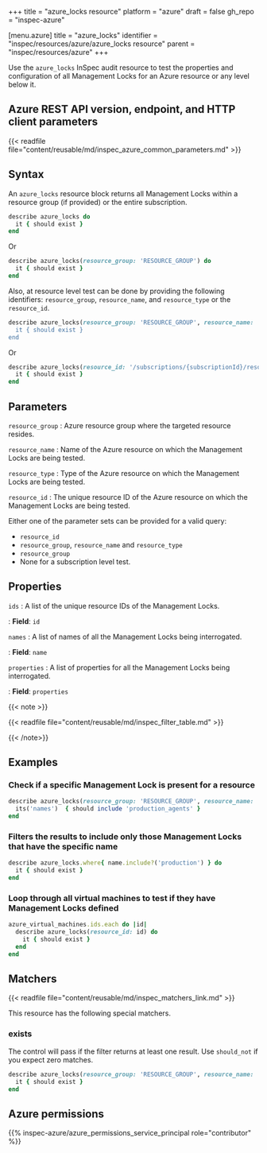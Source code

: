 +++
title = "azure_locks resource"
platform = "azure"
draft = false
gh_repo = "inspec-azure"

[menu.azure]
title = "azure_locks"
identifier = "inspec/resources/azure/azure_locks resource"
parent = "inspec/resources/azure"
+++

Use the `azure_locks` InSpec audit resource to test the properties and configuration of all Management Locks for an Azure resource or any level below it.

## Azure REST API version, endpoint, and HTTP client parameters

{{< readfile file="content/reusable/md/inspec_azure_common_parameters.md" >}}

## Syntax

An `azure_locks` resource block returns all Management Locks within a resource group (if provided) or the entire subscription.

```ruby
describe azure_locks do
  it { should exist }
end
```

Or

```ruby
describe azure_locks(resource_group: 'RESOURCE_GROUP') do
  it { should exist }
end
```

Also, at resource level test can be done by providing the following identifiers: `resource_group`, `resource_name`, and `resource_type` or the `resource_id`.

```ruby
describe azure_locks(resource_group: 'RESOURCE_GROUP', resource_name: 'VM_NAME`, resource_type: 'Microsoft.Compute/virtualMachines') do
  it { should exist }
end
```

Or

```ruby
describe azure_locks(resource_id: '/subscriptions/{subscriptionId}/resourceGroups/{resourceGroup}/providers/Microsoft.Compute/virtualMachines/{vmName}') do
  it { should exist }
end
```

## Parameters

`resource_group`
: Azure resource group where the targeted resource resides.

`resource_name`
: Name of the Azure resource on which the Management Locks are being tested.

`resource_type`
: Type of the Azure resource on which the Management Locks are being tested.

`resource_id`
: The unique resource ID of the Azure resource on which the Management Locks are being tested.

Either one of the parameter sets can be provided for a valid query:

- `resource_id`
- `resource_group`, `resource_name` and `resource_type`
- `resource_group`
- None for a subscription level test.

## Properties

`ids`
: A list of the unique resource IDs of the Management Locks.

: **Field**: `id`

`names`
: A list of names of all the Management Locks being interrogated.

: **Field**: `name`

`properties`
: A list of properties for all the Management Locks being interrogated.

: **Field**: `properties`

{{< note >}}

{{< readfile file="content/reusable/md/inspec_filter_table.md" >}}

{{< /note>}}

## Examples

### Check if a specific Management Lock is present for a resource

```ruby
describe azure_locks(resource_group: 'RESOURCE_GROUP', resource_name: 'VM_NAME', resource_type: 'Microsoft.Compute/virtualMachines') do
  its('names')  { should include 'production_agents' }
end
```

### Filters the results to include only those Management Locks that have the specific name

```ruby
describe azure_locks.where{ name.include?('production') } do
  it { should exist }
end
```

### Loop through all virtual machines to test if they have Management Locks defined

```ruby
azure_virtual_machines.ids.each do |id|
  describe azure_locks(resource_id: id) do
    it { should exist }
  end
end
```

## Matchers

{{< readfile file="content/reusable/md/inspec_matchers_link.md" >}}

This resource has the following special matchers.

### exists

The control will pass if the filter returns at least one result. Use `should_not` if you expect zero matches.

```ruby
describe azure_locks(resource_group: 'RESOURCE_GROUP', resource_name: 'VM_NAME', resource_type: 'Microsoft.Compute/virtualMachines') do
  it { should exist }
end
```

## Azure permissions

{{% inspec-azure/azure_permissions_service_principal role="contributor" %}}
